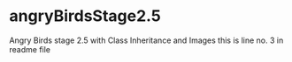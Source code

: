 # angryBirdsStage2.5
Angry Birds stage 2.5 with Class Inheritance and Images
 this is line no. 3 in readme file